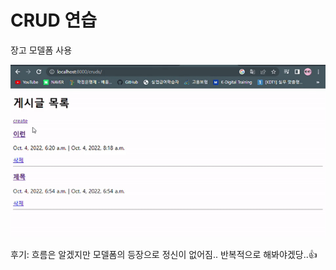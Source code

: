 # CRUD 연습

장고 모델폼 사용



![CRUD연습](Readme.assets/CRUD%EC%97%B0%EC%8A%B5-16648723961542.gif)



후기: 흐름은 알겠지만 모델폼의 등장으로 정신이 없어짐.. 반복적으로 해봐야겠당..👍